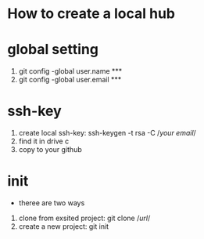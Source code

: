 How to create a local hub
===

# global setting 
1. git config -global user.name ***
2. git config -global user.email ***

# ssh-key
1. create local ssh-key:  ssh-keygen -t rsa -C /*your email*/
2. find it in drive c 
3. copy to your github 

# init
- theree are two ways 
1. clone from exsited project: git clone /*url*/
2. create a new project: git init